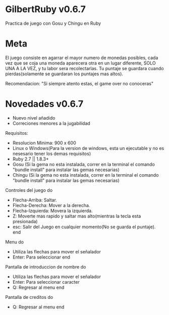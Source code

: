# GilbertRuby v0.6.7
Practica de juego con Gosu y Chingu en Ruby

# Meta
El juego consiste en agarrar el mayor numero de monedas posibles, cada vez que se coja una moneda aparecera otra en un lugar diferente, SOLO UNA A LA VEZ, y tu labor sera recolectarlas. Tu puntaje se guardara cuando pierdas(solamente se guardaran los puntajes mas altos).

Recomendacion: "Si siempre atento estas, el game over no conoceras"

# Novedades v0.6.7
* Nuevo nivel añadido
* Correciones menores a la jugabilidad

Requisitos:
* Resolucion Minima: 900 x 600
* Linux o Windows(Para la version de windows, esta un ejecutable y no es nesesario tener los demas requisitos)
* Ruby 2.7 || 1.8.3+
* Gosu (Si la gema no esta instalada, correr en la terminal el comando "bundle install" para instalar las gemas necesarias)
* Chingu (Si la gema no esta instalada, correr en la terminal el comando "bundle install" para instalar las gemas necesarias)


Controles del juego do
 * Flecha-Arriba: Saltar.
 * Flecha-Derecha: Mover a la derecha.
 * Flecha-Izquierda: Movera la izquierda.
 * Z: Moverte mas rapido y saltar mas alto(mientras la tecla esta presionada)
 * esc: Salir del Juego en cualquier momento(No se guarda el puntaje).
end

Menu do
 * Utiliza las flechas para mover el señalador
 * Enter: Para seleccionar
end

Pantalla de introduccion de nombre do
 * Utiliza las flechas para mover el señalador
 * Enter: Para seleccionar caracter
 * Q: Regresar al menu
end

Pantalla de creditos do
 * Q: Regresar al menu
end
